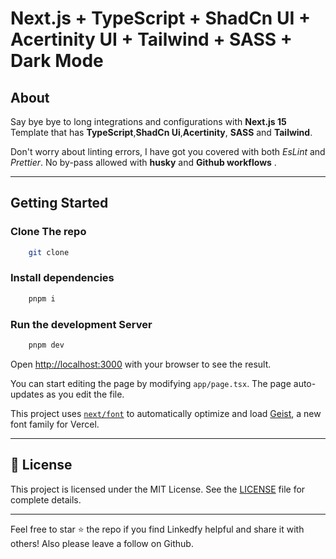 # Next.js + TypeScript + ShadCn UI + Acertinity UI + Tailwind + SASS + Dark Mode

## About

Say bye bye to long integrations and configurations with **Next.js 15** Template that has **TypeScript**,**ShadCn Ui**,**Acertinity**, **SASS** and **Tailwind**.

Don't worry about linting errors, I have got you covered with both *EsLint* and *Prettier*. No by-pass allowed with **husky** and **Github workflows** .

---

## Getting Started

### Clone The repo

```bash
    git clone 
```

### Install dependencies

```bash
    pnpm i
```

### Run the development Server

```bash
    pnpm dev
```

Open [http://localhost:3000](http://localhost:3000) with your browser to see the result.

You can start editing the page by modifying `app/page.tsx`. The page auto-updates as you edit the file.

This project uses [`next/font`](https://nextjs.org/docs/app/building-your-application/optimizing/fonts) to automatically optimize and load [Geist](https://vercel.com/font), a new font family for Vercel.

---

## 📝 License  

This project is licensed under the MIT License. See the [LICENSE](LICENSE) file for complete details.  

---

Feel free to star ⭐ the repo if you find Linkedfy helpful and share it with others! Also please leave a follow on Github.
